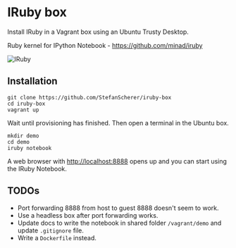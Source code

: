 IRuby box
=========

Install IRuby in a Vagrant box using an Ubuntu Trusty Desktop.

Ruby kernel for IPython Notebook - https://github.com/minad/iruby

![IRuby](https://raw.githubusercontent.com/minad/iruby/master/screenshot.png)

## Installation

```
git clone https://github.com/StefanScherer/iruby-box
cd iruby-box
vagrant up
```

Wait until provisioning has finished. Then open a terminal in the Ubuntu box.

```
mkdir demo
cd demo
iruby notebook
```

A web browser with [http://localhost:8888](http://localhost:8888) opens up and you can start using the IRuby Notebook.

## TODOs

* Port forwarding 8888 from host to guest 8888 doesn't seem to work.
* Use a headless box after port forwarding works.
* Update docs to write the notebook in shared folder `/vagrant/demo` and update `.gitignore` file.
* Write a `Dockerfile` instead.
